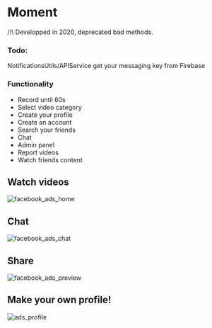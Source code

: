 # Moment

/!\ Developped in 2020, deprecated bad methods.

### Todo:
NotificationsUtils/APIService get your messaging key from Firebase

### Functionality 
- Record until 60s 
- Select video category
- Create your profile
- Create an account
- Search your friends
- Chat
- Admin panel
- Report videos
- Watch friends content

## Watch videos
![facebook_ads_home](https://user-images.githubusercontent.com/58702474/144748598-17cec35b-3d71-4494-9cc5-40a9d19e0bc4.png)

## Chat
![facebook_ads_chat](https://user-images.githubusercontent.com/58702474/144748608-ec0d9675-e5d6-4e53-a746-748a4015abdd.png)

## Share
![facebook_ads_preview](https://user-images.githubusercontent.com/58702474/144748615-f44dfa27-c160-48ac-a236-2b107d3c3763.png)

## Make your own profile!
![ads_profile](https://user-images.githubusercontent.com/58702474/144748626-b6a52fc8-063e-4caf-9251-43c4bf15deb1.png)
